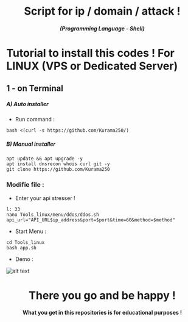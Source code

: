 <h1 align="center">Script for ip / domain / attack !</h1>
<em><h5 align="center">(Programming Language - Shell)</h5></em>

# Tutorial to install this codes ! For LINUX (VPS or Dedicated Server)

## 1 - on Terminal

<h5>A) Auto installer</h5>

- Run command :

```shell
bash <(curl -s https://github.com/Kurama250/)
```

<h5>B) Manual installer</h5>

```shell
apt update && apt upgrade -y
apt install dnsrecon whois curl git -y
git clone https://github.com/Kurama250
```

### Modifie file :

- Enter your api stresser !

```shell
l: 33
nano Tools_linux/menu/ddos/ddos.sh
api_url="API_URL$ip_address&port=$port&time=60&method=$method"
```

- Start Menu :

```shell
cd Tools_linux
bash app.sh
```

- Demo : 

![alt text](https://github.com/Kurama250/)

<h1 align="center">There you go and be happy !</h1>
<h4 align="center">What you get in this repositories is for educational purposes !</h4>

